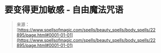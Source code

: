 <!--yml

category: 未分类

date: 2024-06-12 19:07:36

-->

# 要变得更加敏感 - 自由魔法咒语

> 来源：[https://www.spellsofmagic.com/spells/beauty_spells/body_spells/22895/page.html#0001-01-01](https://www.spellsofmagic.com/spells/beauty_spells/body_spells/22895/page.html#0001-01-01)
